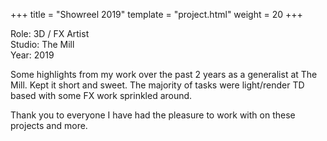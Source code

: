 +++
title = "Showreel 2019"
template = "project.html"
weight = 20
+++

Role: 3D / FX Artist  
Studio: The Mill  
Year: 2019  

Some highlights from my work over the past 2 years as a generalist at The Mill. Kept it short and sweet. The majority of tasks were light/render TD based with some FX work sprinkled around.

Thank you to everyone I have had the pleasure to work with on these projects and more.


